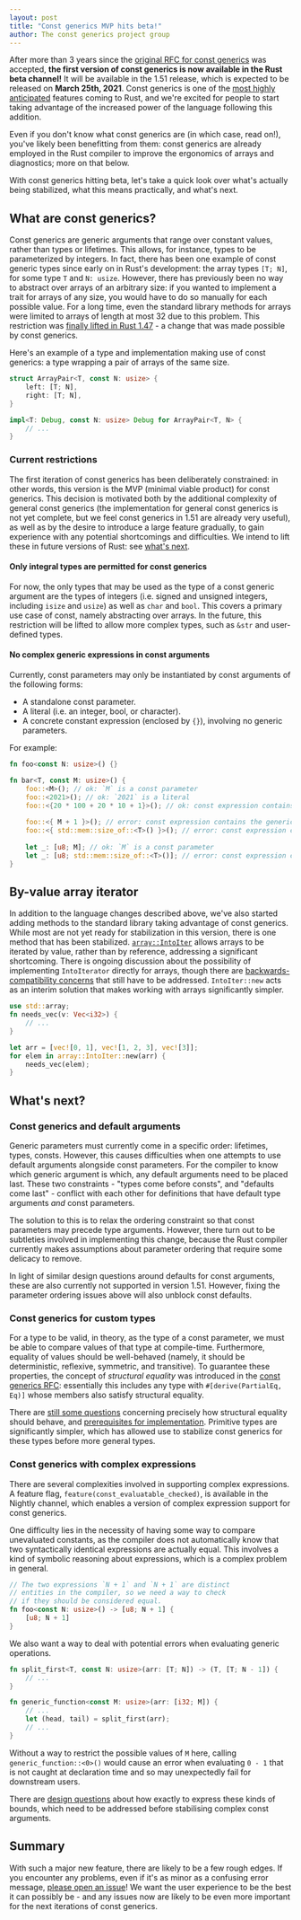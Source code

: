 ```yaml
---
layout: post
title: "Const generics MVP hits beta!"
author: The const generics project group
---
```


After more than 3 years since the [original RFC for const generics](https://github.com/rust-lang/rfcs/blob/master/text/2000-const-generics.md) was accepted, **the first version of const generics is now available in the Rust beta channel!** It will be available in the 1.51 release, which is expected to be released on **March 25th, 2021**. Const generics is one of the [most highly anticipated](https://blog.rust-lang.org/2020/12/16/rust-survey-2020.html) features coming to Rust, and we're excited for people to start taking advantage of the increased power of the language following this addition.

Even if you don't know what const generics are (in which case, read on!), you've likely been benefitting from them: const generics are already employed in the Rust compiler to improve the ergonomics of arrays and diagnostics; more on that below.

With const generics hitting beta, let's take a quick look over what's actually being stabilized, what this means practically, and what's next.

## What are const generics?

Const generics are generic arguments that range over constant values, rather than types or lifetimes. This allows, for instance, types to be parameterized by integers. In fact, there has been one example of const generic types since early on in Rust's development: the array types `[T; N]`, for some type `T` and `N: usize`. However, there has previously been no way to abstract over arrays of an arbitrary size: if you wanted to implement a trait for arrays of any size, you would have to do so manually for each possible value. For a long time, even the standard library methods for arrays were limited to arrays of length at most 32 due to this problem. This restriction was [finally lifted in Rust 1.47](https://blog.rust-lang.org/2020/10/08/Rust-1.47.html#traits-on-larger-arrays) - a change that was made possible by const generics.

Here's an example of a type and implementation making use of const generics: a type wrapping a pair of arrays of the same size.

```rust
struct ArrayPair<T, const N: usize> {
    left: [T; N],
    right: [T; N],
}

impl<T: Debug, const N: usize> Debug for ArrayPair<T, N> {
    // ...
}
```

### Current restrictions

The first iteration of const generics has been deliberately constrained: in other words, this version is the MVP (minimal viable product) for const generics. This decision is motivated both by the additional complexity of general const generics (the implementation for general const generics is not yet complete, but we feel const generics in 1.51 are already very useful), as well as by the desire to introduce a large feature gradually, to gain experience with any potential shortcomings and difficulties. We intend to lift these in future versions of Rust: see [what's next](#whats-next).

#### Only integral types are permitted for const generics

For now, the only types that may be used as the type of a const generic argument are the types of integers (i.e. signed and unsigned integers, including `isize` and `usize`) as well as `char` and `bool`. This covers a primary use case of const, namely abstracting over arrays. In the future, this restriction will be lifted to allow more complex types, such as `&str` and user-defined types.

#### No complex generic expressions in const arguments

Currently, const parameters may only be instantiated by const arguments of the following forms:

- A standalone const parameter.
- A literal (i.e. an integer, bool, or character).
- A concrete constant expression (enclosed by `{}`), involving no generic parameters.

For example:
```rust
fn foo<const N: usize>() {}

fn bar<T, const M: usize>() {
    foo::<M>(); // ok: `M` is a const parameter
    foo::<2021>(); // ok: `2021` is a literal
    foo::<{20 * 100 + 20 * 10 + 1}>(); // ok: const expression contains no generic parameters
    
    foo::<{ M + 1 }>(); // error: const expression contains the generic parameter `M`
    foo::<{ std::mem::size_of::<T>() }>(); // error: const expression contains the generic parameter `T`
    
    let _: [u8; M]; // ok: `M` is a const parameter
    let _: [u8; std::mem::size_of::<T>()]; // error: const expression contains the generic parameter `T`
}
```

## By-value array iterator

In addition to the language changes described above, we've also started adding methods to the standard library taking advantage of const generics. While most are not yet ready for stabilization in this version, there is one method that has been stabilized. [`array::IntoIter`](https://doc.rust-lang.org/nightly/std/array/struct.IntoIter.html) allows arrays to be iterated by value, rather than by reference, addressing a significant shortcoming. There is ongoing discussion about the possibility of implementing `IntoIterator` directly for arrays, though there are [backwards-compatibility concerns](https://github.com/rust-lang/rust/pull/65819) that still have to be addressed. `IntoIter::new` acts as an interim solution that makes working with arrays significantly simpler.

```rust
use std::array;
fn needs_vec(v: Vec<i32>) {
    // ...
}

let arr = [vec![0, 1], vec![1, 2, 3], vec![3]];
for elem in array::IntoIter::new(arr) {
    needs_vec(elem);
}
```

## What's next?

### Const generics and default arguments

Generic parameters must currently come in a specific order: lifetimes, types, consts. However, this causes difficulties when one attempts to use default arguments alongside const parameters. For the compiler to know which generic argument is which, any default arguments need to be placed last. These two constraints - "types come before consts", and "defaults come last" - conflict with each other for definitions that have default type arguments *and* const parameters.

The solution to this is to relax the ordering constraint so that const parameters may precede type arguments. However, there turn out to be subtleties involved in implementing this change, because the Rust compiler currently makes assumptions about parameter ordering that require some delicacy to remove.

In light of similar design questions around defaults for const arguments, these are also currently not supported in version 1.51. However, fixing the parameter ordering issues above will also unblock const defaults.

### Const generics for custom types

For a type to be valid, in theory, as the type of a const parameter, we must be able to compare values of that type at compile-time. Furthermore, equality of values should be well-behaved (namely, it should be deterministic, reflexive, symmetric, and transitive). To guarantee these properties, the concept of *structural equality* was introduced in the [const generics RFC](https://github.com/rust-lang/rfcs/blob/master/text/2000-const-generics.md): essentially this includes any type with `#[derive(PartialEq, Eq)]` whose members also satisfy structural equality.

There are [still some questions](https://github.com/rust-lang/rust/issues/74446) concerning precisely how structural equality should behave, and [prerequisites for implementation](https://github.com/rust-lang/compiler-team/issues/323). Primitive types are significantly simpler, which has allowed use to stabilize const generics for these types before more general types.

### Const generics with complex expressions

There are several complexities involved in supporting complex expressions. A feature flag, `feature(const_evaluatable_checked)`, is available in the Nightly channel, which enables a version of complex expression support for const generics.

One difficulty lies in the necessity of having some way to compare unevaluated constants, as the compiler does not automatically know that two syntactically identical expressions are actually equal. This involves a kind of symbolic reasoning about expressions, which is a complex problem in general.
```rust
// The two expressions `N + 1` and `N + 1` are distinct
// entities in the compiler, so we need a way to check
// if they should be considered equal.
fn foo<const N: usize>() -> [u8; N + 1] {
    [u8; N + 1]
}
```

We also want a way to deal with potential errors when evaluating generic operations.
```rust
fn split_first<T, const N: usize>(arr: [T; N]) -> (T, [T; N - 1]) {
    // ...
}

fn generic_function<const M: usize>(arr: [i32; M]) {
    // ...
    let (head, tail) = split_first(arr);
    // ...
}
```
Without a way to restrict the possible values of `M` here, calling `generic_function::<0>()` would cause an error when evaluating `0 - 1` that is not caught at declaration time and so may unexpectedly fail for downstream users.

There are [design questions](https://github.com/rust-lang/rust/issues/68436) about how exactly to express these kinds of bounds, which need to be addressed before stabilising complex const arguments.

## Summary

With such a major new feature, there are likely to be a few rough edges. If you encounter any problems, even if it's as minor as a confusing error message, [please open an issue](https://github.com/rust-lang/rust/issues/new/choose)! We want the user experience to be the best it can possibly be - and any issues now are likely to be even more important for the next iterations of const generics.
